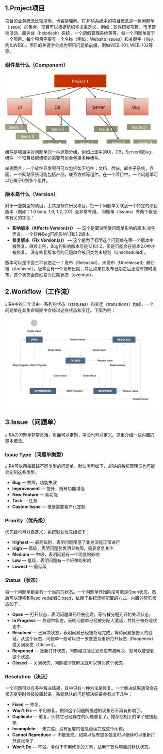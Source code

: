 ## 1.Project项目

项目的业务概念比较清晰，也容易理解。在JIRA系统中的项目概念是一组问题单（Issue）的集合，项目可以根据组织需求来定义，例如：软件研发项目，市场营销活动，服务台（helpdesk）系统，一个请假管理系统等等。每一个问题单属于一个项目。每个项目需要有一个名称（例如：Website Issues）和关键字（Key，例如WEB）。项目的关键字会成为项目问题单前缀，例如WEB-101, WEB-102等等。

### 组件是什么（Component）

![img](Jira（一）核心概念_imgs\svUpqgHcMpD.png)

组件是项目中对问题单的一种逻辑分组，例如上图中的UI，DB，Server和Bug，组件一个项目根据组织的需要可能会包括多种组件。

举例而言，一个软件开发项目可以包括如下组件：文档，后端，邮件子系统，界面。一个网站系统可能包括产品，联系方式等组件。在一个项目中，一个问题单可以归属于0到多个组件。

### 版本是什么（Version）

对于一些类型的项目，尤其是软件研发项目，把一个问题单关联到一个特定的项目版本（例如：1.0 beta, 1.0, 1.2, 2.0）会非常有用。
 问题单（Issues）有两个跟版本有关的字段：

- **影响版本（Affects Version(s)）** — 这个是要说明受问题单影响的版本.举例而言，一个软件Bug可能影响1.1和1.2版本。
- **修复版本（Fix Version(s)）** — 这个是为了标明这个问题单在哪一个版本中被修复。继续上例，Bug的影响版本号是1.1和1.2，但是可能会在版本2.0中才被修复。 没有修复版本号的问题单会被归类为未规划（Unscheduled）。

版本可以是下面三种状态之一：发布（Released），未发布（Unreleased）和归档（Archived）。版本会有一个发布日期，并且如果在发布日期之后还没有按时发布，这个状态会自动变为过期状态（overdue）。

## 2.Workflow（工作流）





JIRA中的工作流由一系列的状态（statuses）和变迁（transitions）构成，一个问题单在其生命周期中会经过这些状态和变迁。下图为例：

![img](Jira（一）核心概念_imgs\pc8mOJSCVt1.png)

## 3.Issue（问题单）

JIRA的问题单非常灵活，页面可以定制，字段也可以定义。这里介绍一些内置的基本概念。

### Issue Type（问题单类型）

JIRA可以用来跟踪不同类型的问题单。默认类型如下，JIRA的系统管理员也可能会定制这些类型。

- **Bug** — 故障，功能失效
- **Improvement** — 提升，既有功能增强
- **New Feature** — 新功能
- **Task** — 任务
- **Custom Issue** — 根据需要客户化定制

### Priority（优先级）

优先级也可以自定义，系统默认优先级如下：

- **Highest** — 最高级别，表明问题阻塞了业务流程正常进行
- **High** — 高级，表明问题引发明显故障，需要紧急关注
- **Medium** — 中级，表明问题有一个明显的影响
- **Low** — 低级，表明问题有一个轻微的影响
- **Lowest** — 最低级

### Status（状态）

每一个问题单都会有一个当前的状态。一个问题单开始阶段可能是Open状态，然后可以转移到Resolved或者Closed，依赖于系统流程配置的方式。内置的常见状态如下：

- **Open** — 打开状态，表明问题单已经被创建，等待被分配到开始处理状态。
- **In Progress** — 处理中状态，表明问题单已经被分配人激活，并处于被处理状态中.
- **Resolved** — 已解决状态，表明问题已经被处理完成，等待问题报告人的验证。从这个状态，问题单一般可以进一步变更为重新打开状态（Reopened）或关闭状态（Closed）。
- **Reopened** — 重新打开状态，问题经过验证发现没有被解决，就可以变更到这个状态。
- **Closed** — 关闭状态，问题被彻底解决就可以转为这个状态。

### Resolution（决议）

一个问题可以有多种解决结果，其中只有一种方法是修复。一个解决结果通常会在状态变更时候被设置起来。系统默认的问题解决结果会有以下几种：

- **Fixed** — 修复。
- **Won't Fix** — 不用修复。例如这个问题所描述的现象已不再有影响了。
- **Duplicate** — 重复。同其它已经存在的问题重复了，推荐把相关的单子链接起来.
- **Incomplete** — 未完成。没有足够的信息继续完成这个问题。
- **Cannot Reproduce** — 不能重现。如果以后有更多信息可以继续可以重新打开这张单子.
- **Won't Do** — 不做。类似于不用修复的方案，试用于软件项目的默认状态。















































